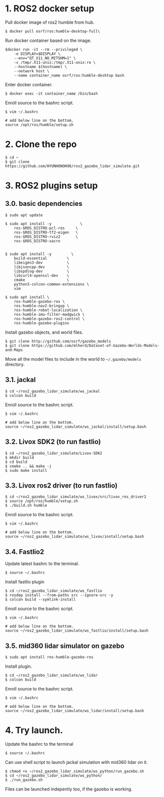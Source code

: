 # 1. ROS2 docker setup
Pull docker image of ros2 humble from hub. 
```
$ docker pull osrf/ros:humble-desktop-full\
```
Run docker container based on the image.
```
$docker run -it --rm --privileged \
    -e DISPLAY=$DISPLAY \
    --env="QT_X11_NO_MITSHM=1" \
    -v /tmp/.X11-unix:/tmp/.X11-unix:ro \
    --hostname $(hostname) \
    --network host \
    --name container_name osrf/ros:humble-desktop bash
```
Enter docker container.
```
$ docker exec -it container_name /bin/bash
```

Enroll source to the bashrc script.
```
$ vim ~/.bashrc

# add below line on the bottom.
source /opt/ros/humble/setup.sh
```
# 2. Clone the repo
```
$ cd ~
$ git clone https://github.com/HYUNHONOH98/ros2_gazebo_lidar_simulate.git
```
# 3. ROS2 plugins setup
## 3.0. basic dependencies
```
$ sudo apt update

$ sudo apt install -y             \
    ros-$ROS_DISTRO-pcl-ros     \
    ros-$ROS_DISTRO-tf2-eigen   \
    ros-$ROS_DISTRO-rviz2       \
    ros-$ROS_DISTRO-xacro


$ sudo apt install -y         \
    build-essential         \
    libeigen3-dev           \
    libjsoncpp-dev          \
    libspdlog-dev           \
    libcurl4-openssl-dev    \
    cmake                   \
    python3-colcon-common-extensions \
    vim

$ sudo apt install \
    ros-humble-gazebo-ros \
    ros-humble-nav2-bringup \
    ros-humble-robot-localization \
    ros-humble-imu-filter-madgwick \
    ros-humble-gazebo-ros2-control \
    ros-humble-gazebo-plugins
```

Install gazebo objects, and world files.
```
$ git clone http://github.com/osrf/gazebo_models
$ git clone https://github.com/mlherd/Dataset-of-Gazebo-Worlds-Models-and-Maps
```
Move all the model files to include in the world to `~/.gazebo/models` directory.

## 3.1. jackal
```
$ cd ~/ros2_gazebo_lidar_simulate/ws_jackal
$ colcon build
```
Enroll source to the bashrc script.
```
$ vim ~/.bashrc

# add below line on the bottom.
source ~/ros2_gazebo_lidar_simulate/ws_jackal/install/setup.bash
```

## 3.2. Livox SDK2 (to run fastlio)
```
$ cd ~/ros2_gazebo_lidar_simulate/Livox-SDK2
$ mkdir build
$ cd build
$ cmake .. && make -j
$ sudo make install
```

## 3.3. Livox ros2 driver (to run fastlio)
```
$ cd ~/ros2_gazebo_lidar_simulate/ws_livox/src/livox_ros_driver2
$ source /opt/ros/humble/setup.sh
$ ./build.sh humble
```
Enroll source to the bashrc script.
```
$ vim ~/.bashrc

# add below line on the bottom.
source ~/ros2_gazebo_lidar_simulate/ws_livox/install/setup.bash
```

## 3.4. Fastlio2
Update latest bashrc to the terminal.
```
$ source ~/.bashrc
```
Install fastlio plugin
```
$ cd ~/ros2_gazebo_lidar_simulate/ws_fastlio
$ rosdep install --from-paths src --ignore-src -y
$ colcon build --symlink-install
```

Enroll source to the bashrc script.
```
$ vim ~/.bashrc

# add below line on the bottom.
source ~/ros2_gazebo_lidar_simulate/ws_fastlio/install/setup.bash
```

## 3.5. mid360 lidar simulator on gazebo
```
$ sudo apt install ros-humble-gazebo-ros
```
Install plugin.
```
$ cd ~/ros2_gazebo_lidar_simulate/ws_lidar
$ colcon build
```

Enroll source to the bashrc script.
```
$ vim ~/.bashrc

# add below line on the bottom.
source ~/ros2_gazebo_lidar_simulate/ws_lidar/install/setup.bash
```

# 4. Try launch.
Update the bashrc to the terminal
```
$ source ~/.bashrc
```
Can use shell script to launch jackal simulation with mid360 lidar on it.
```
$ chmod +x ~/ros2_gazebo_lidar_simulate/ws_python/run_gazebo.sh
$ cd ~/ros2_gazebo_lidar_simulate/ws_python/
$ ./run_gazebo.sh
```
Files can be launched indepently too, if the gazebo is working.
